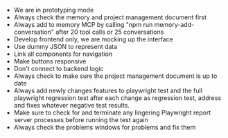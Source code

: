 - We are in prototyping mode
- Always check the memory and project management document first
- Always add to memory MCP by calling "npm run memory-add-conversation" after 20 tool calls or 25 conversations
- Develop frontend only, we are mocking up the interface
- Use dummy JSON to represent data
- Link all components for navigation
- Make buttons responsive
- Don't connect to backend logic
- Always check to make sure the project management document is up to date
- Always add newly changes features to playwright test and the full playwright regression test after each change as regression test, address and fixes whatever negative test results.
- Make sure to check for and terminate any lingering Playwright report server processes before running the test again
- Always check the problems windows for problems and fix them